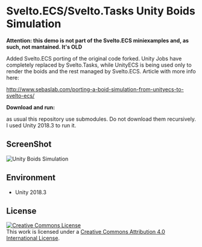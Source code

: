 Svelto.ECS/Svelto.Tasks Unity Boids Simulation
=====================

**Attention: this demo is not part of the Svelto.ECS miniexamples and, as such, not mantained. It's OLD**

Added Svelto.ECS porting of the original code forked. Unity Jobs have completely replaced by Svelto.Tasks, while UnityECS is being used only to render the boids and the rest managed by Svelto.ECS. Article with more info here:

http://www.sebaslab.com/porting-a-boid-simulation-from-unityecs-to-svelto-ecs/

**Download and run:**

as usual this repository use submodules. Do not download them recursively. I used Unity 2018.3 to run it.

ScreenShot
----------
![Unity Boids Simulation](https://raw.githubusercontent.com/wiki/hecomi/UnityECSBoidsSimulation/boids.gif)

Environment
-----------
- Unity 2018.3

License
-------
<a rel="license" href="http://creativecommons.org/licenses/by/4.0/"><img alt="Creative Commons License" style="border-width:0" src="https://i.creativecommons.org/l/by/4.0/88x31.png" /></a><br />This work is licensed under a <a rel="license" href="http://creativecommons.org/licenses/by/4.0/">Creative Commons Attribution 4.0 International License</a>.

